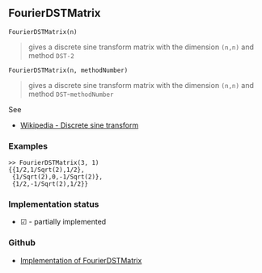 ## FourierDSTMatrix

``` 
FourierDSTMatrix(n)
```

> gives a discrete sine transform matrix with the dimension `(n,n)` and method `DST-2`

``` 
FourierDSTMatrix(n, methodNumber)
```

> gives a discrete sine transform matrix with the dimension `(n,n)` and method `DST`-`methodNumber`

See
* [Wikipedia - Discrete sine transform](https://en.wikipedia.org/wiki/Discrete_sine_transform) 

### Examples

```
>> FourierDSTMatrix(3, 1)
{{1/2,1/Sqrt(2),1/2},
 {1/Sqrt(2),0,-1/Sqrt(2)},
 {1/2,-1/Sqrt(2),1/2}} 
```







### Implementation status

* &#x2611; - partially implemented

### Github

* [Implementation of FourierDSTMatrix](https://github.com/axkr/symja_android_library/blob/master/symja_android_library/matheclipse-core/src/main/java/org/matheclipse/core/reflection/system/FourierDSTMatrix.java#L17) 
